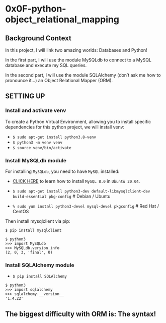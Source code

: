 #  0x0F-python-object_relational_mapping

## Background Context

In this project, I will link two amazing worlds: Databases and Python!

In the first part, I will use the module MySQLdb to connect to a MySQL database and execute my SQL queries.

In the second part, I will use the module SQLAlchemy (don’t ask me how to pronounce it…) an Object Relational Mapper (ORM).

## SETTING UP
### Install and activate venv
To create a Python Virtual Environment, allowing you to install specific dependencies for this python project, we will install venv:


* `$ sudo apt-get install python3.8-venv`
* `$ python3 -m venv venv`
* `$ source venv/bin/activate`

### Install MySQLdb module
For installing `MySQLdb`, you need to have `MySQL` installed:
- [CLICK HERE](https://phoenixnap.com/kb/install-mysql-ubuntu-20-04) to learn how to install `MySQL 8.0` in `Ubuntu 20.04`.

* `$ sudo apt-get install python3-dev default-libmysqlclient-dev build-essential pkg-config` # Debian / Ubuntu

* `% sudo yum install python3-devel mysql-devel pkgconfig` # Red Hat / CentOS

Then install mysqlclient via pip:
```
$ pip install mysqlclient
```
```
$ python3
>>> import MySQLdb
>>> MySQLdb.version_info 
(2, 0, 3, 'final', 0)
```

### Install SQLAlchemy module
* `$ pip install SQLAlchemy`
```
$ python3
>>> import sqlalchemy
>>> sqlalchemy.__version__ 
'1.4.22'
```

## The biggest difficulty with ORM is: The syntax!
